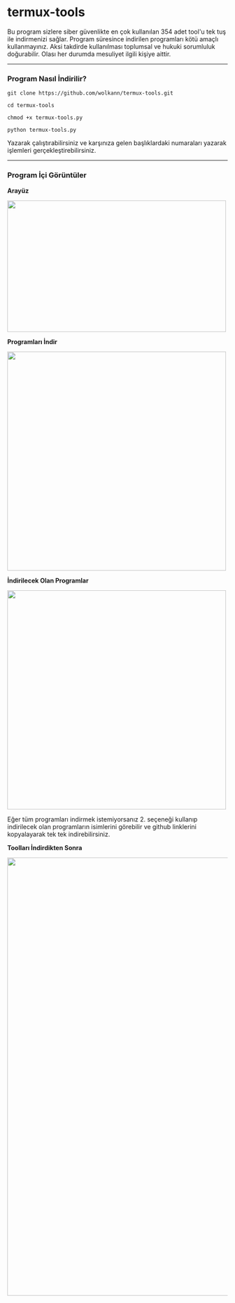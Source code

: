 # termux-tools
Bu program sizlere siber güvenlikte en çok kullanılan 354 adet tool'u tek tuş ile indirmenizi sağlar. Program süresince indirilen programları kötü amaçlı kullanmayınız. Aksi takdirde kullanılması toplumsal ve hukuki sorumluluk doğurabilir. Olası her durumda mesuliyet ilgili kişiye aittir.

---

### Program Nasıl İndirilir?

`git clone https://github.com/wolkann/termux-tools.git`

`cd termux-tools`

`chmod +x termux-tools.py`

`python termux-tools.py`

Yazarak çalıştırabilirsiniz ve karşınıza gelen başlıklardaki numaraları yazarak işlemleri gerçekleştirebilirsiniz.

---

### Program İçi Görüntüler

**Arayüz**

<img src="https://github.com/wolkann/termux-tools/blob/main/imgs/arayuz.jpeg" width="500" height="300">


**Programları İndir**

<img src="https://github.com/wolkann/termux-tools/blob/main/imgs/indirilecek_olan_programlar.jpeg" width="500" height="500">


**İndirilecek Olan Programlar**

<img src="https://github.com/wolkann/termux-tools/blob/main/imgs/programlar%C4%B1_indirme.jpeg" width="500" height="500">

Eğer tüm programları indirmek istemiyorsanız 2. seçeneği kullanıp indirilecek olan programların isimlerini görebilir ve github linklerini kopyalayarak tek tek indirebilirsiniz.

**Toolları İndirdikten Sonra**

<img src="https://github.com/wolkann/termux-tools/blob/main/imgs/indirme_sonras%C4%B1.jpg" width="1000" height="1000">
